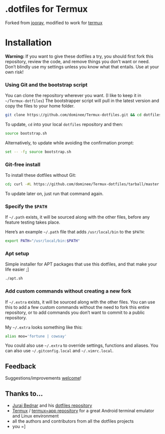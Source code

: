 # .dotfiles for Termux

Forked from [jooray](https://github.com/jooray/dotfiles), modified to work for [termux](https://github.com/termux/termux-app)

# Installation

**Warning:** If you want to give these dotfiles a try, you should first fork this repository, review the code, and remove things you don’t want or need. Don’t blindly use my settings unless you know what that entails. Use at your own risk!

### Using Git and the bootstrap script

You can clone the repository wherever you want. (I like to keep it in `~/Termux-dotfiles`) The bootstrapper script will pull in the latest version and copy the files to your home folder.

```bash
git clone https://github.com/dominee/Termux-dotfiles.git && cd dotfiles && source bootstrap.sh
```

To update, `cd` into your local `dotfiles` repository and then:

```bash
source bootstrap.sh
```

Alternatively, to update while avoiding the confirmation prompt:

```bash
set -- -f; source bootstrap.sh
```

### Git-free install

To install these dotfiles without Git:

```bash
cd; curl -#L https://github.com/dominee/Termux-dotfiles/tarball/master | tar -xzv --strip-components 1 --exclude={README.md,bootstrap.sh,LICENSE-MIT.txt}
```

To update later on, just run that command again.

### Specify the `$PATH`

If `~/.path` exists, it will be sourced along with the other files, before any feature testing takes place.

Here’s an example `~/.path` file that adds `/usr/local/bin` to the `$PATH`:

```bash
export PATH="/usr/local/bin:$PATH"
```

### Apt setup

Simple installer for APT packages that use this dotfiles, and that make your life easier ;]

```bash
./apt.sh
```


### Add custom commands without creating a new fork

If `~/.extra` exists, it will be sourced along with the other files. You can use this to add a few custom commands without the need to fork this entire repository, or to add commands you don’t want to commit to a public repository.

My `~/.extra` looks something like this:

```bash
alias moo='fortune | cowsay'
```

You could also use `~/.extra` to override settings, functions and aliases.
You can also use `~/.gitconfig.local` and `~/.vimrc.local`.

## Feedback

Suggestions/improvements [welcome](https://github.com/dominee/Termux-dotfiles/issues)!


## Thanks to…
* [Juraj Bednar](https://juraj.bednar.sk/) and his [dotfiles repository](https://github.com/jooray/dotfiles) 
* [Termux](https://termux.com/) / [termux=app repository](https://github.com/termux/termux-app) for a great Android terminal emulator and Linux environment
* all the authors and contributors from all the dotfiles projects
* you =]
